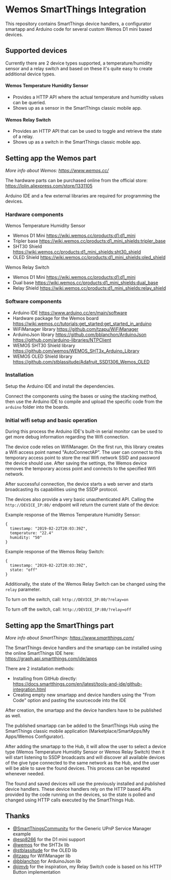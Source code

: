 # Wemos SmartThings Integration
This repository contains SmartThings device handlers, a configurator smartapp and Arduino code for several custom Wemos D1 mini based devices.

## Supported devices
Currently there are 2 device types supported, a temperature/humidity sensor and a relay switch and based on these it's quite easy to create additional device types.

#### Wemos Temperature Humidity Sensor
* Provides a HTTP API where the actual temperature and humidity values can be queried.
* Shows up as a sensor in the SmartThings classic mobile app.

#### Wemos Relay Switch
* Provides an HTTP API that can be used to toggle and retrieve the state of a relay.
* Shows up as a switch in the SmartThings classic mobile app.


## Setting app the Wemos part
_More info about Wemos: https://www.wemos.cc/_

The hardware parts can be purchased online from the official store: https://lolin.aliexpress.com/store/1331105

Arduino IDE and a few external libraries are required for programming the devices.

### Hardware components
Wemos Temperature Humidity Sensor
* Wemos D1 Mini https://wiki.wemos.cc/products:d1:d1_mini
* Tripler base https://wiki.wemos.cc/products:d1_mini_shields:tripler_base
* SHT30 Shield https://wiki.wemos.cc/products:d1_mini_shields:sht30_shield
* OLED Shield https://wiki.wemos.cc/products:d1_mini_shields:oled_shield

Wemos Relay Switch
* Wemos D1 Mini https://wiki.wemos.cc/products:d1:d1_mini
* Dual base https://wiki.wemos.cc/products:d1_mini_shields:dual_base
* Relay Shield https://wiki.wemos.cc/products:d1_mini_shields:relay_shield

### Software components
* Arduino IDE https://www.arduino.cc/en/main/software
* Hardware package for the Wemos board https://wiki.wemos.cc/tutorials:get_started:get_started_in_arduino
* WiFiManager library https://github.com/tzapu/WiFiManager
* ArduinoJson library https://github.com/bblanchon/ArduinoJson
https://github.com/arduino-libraries/NTPClient
* WEMOS SHT30 Shield library https://github.com/wemos/WEMOS_SHT3x_Arduino_Library
* WEMOS OLED Shield library https://github.com/stblassitude/Adafruit_SSD1306_Wemos_OLED

### Installation
Setup the Arduino IDE and install the dependencies.

Connect the components using the bases or using the stacking method, then use the Arduino IDE to compile and upload the specific code from the `arduino` folder into the boards.

### Initial wifi setup and basic operation
During this process the Arduino IDE's built-in serial monitor can be used to get more debug information regarding the Wifi connection.

The device code relies on WifiManager. On the first run, this library creates a Wifi access point named "AutoConnectAP". The user can connect to this temporary access point to store the real Wifi network SSID and password the device should use. After saving the settings, the Wemos device removes the temporary access point and connects to the specified Wifi network.

After successful connection, the device starts a web server and starts broadcasting its capabilities using the SSDP protocol.

The devices also provide a very basic unauthenticated API. Calling the `http://DEVICE_IP:80/` endpoint will return the current state of the device:

Example response of the Wemos Temperature Humidity Sensor:
```
{
  timestamp: "2019-02-22T20:03:39Z",
  temperature: "22.4"
  humidity: "50"
}
```

Example response of the Wemos Relay Switch:
```
{
  timestamp: "2019-02-22T20:03:39Z",
  state: "off"
}
```

Additionally, the state of the Wemos Relay Switch can be changed using the `relay` parameter.

To turn on the switch, call: `http://DEVICE_IP:80/?relay=on`

To turn off the switch, call: `http://DEVICE_IP:80/?relay=off`


## Setting app the SmartThings part
_More info about SmartThings: https://www.smartthings.com/_

The SmartThings device handlers and the smartapp can be installed using the online SmartThings IDE here: https://graph.api.smartthings.com/ide/apps

There are 2 installation methods:
* Installing from GitHub directly: https://docs.smartthings.com/en/latest/tools-and-ide/github-integration.html
* Creating empty new smartapp and device handlers using the "From Code" option and pasting the sourcecode into the IDE

After creation, the smartapp and the device handlers have to be published as well.

The published smartapp can be added to the SmartThings Hub using the SmartThings classic mobile application (Marketplace/SmartApps/My Apps/Wemos Configurator).

After adding the smartapp to the Hub, it will allow the user to select a device type (Wemos Temperature Humidity Sensor or Wemos Relay Switch) then it will start listening to SSDP broadcasts and will discover all available devices of the give type connected to the same network as the Hub, and the user will be able to save the found devices. This process can be repeated whenever needed.

The found and saved devices will use the previously installed and published device handlers. These device handlers rely on the HTTP based APIs provided by the code running on the devices, so the state is polled and changed using HTTP calls executed by the SmartThings Hub.

## Thanks
* [@SmartThingsCommunity](https://docs.smartthings.com/en/latest/cloud-and-lan-connected-device-types-developers-guide/building-lan-connected-device-types/) for the Generic UPnP Service Manager example
* [@esp8266](https://github.com/esp8266/Arduino) for the D1 mini support
* [@wemos](https://github.com/wemos/WEMOS_SHT3x_Arduino_Library) for the SHT3x lib
* [@stblassitude](https://github.com/stblassitude/Adafruit_SSD1306_Wemos_OLED) for the OLED lib
* [@tzapu](https://github.com/tzapu/WiFiManager) for WifiManager lib
* [@bblanchon](https://github.com/bblanchon/ArduinoJson) for ArduinoJson lib
* [@jimvb](https://github.com/jimvb/NodeMCU-Smartthings-Switchs) for the inspiration, my Relay Switch code is based on his HTTP Button implementation
